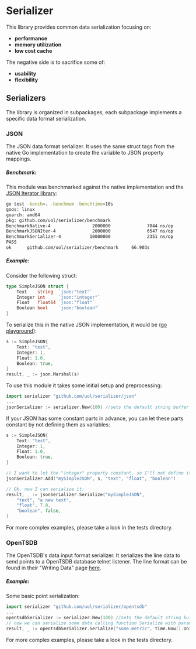 # Serializer

This library provides common data serialization focusing on:

- **performance**
- **memory utilization**
- **low cost cache**

The negative side is to sacrifice some of:

- **usability**
- **flexibility**

## Serializers

The library is organized in subpackages, each subpackage implements a specific data format serialization. 

### JSON

The JSON data format serializer. It uses the same struct tags from the native Go implementation to create the variable to JSON property mappings.

##### Benchmark:
This module was benchmarked against the native implementation and the [JSON Iterator library](github.com/json-iterator/go):
```bash
go test -bench=. -benchmem -benchtime=10s
goos: linux
goarch: amd64
pkg: github.com/uol/serializer/benchmark
BenchmarkNative-4                2000000              7044 ns/op            2608 B/op         52 allocs/op
BenchmarkJSONIter-4              2000000              6547 ns/op            3873 B/op         56 allocs/op
BenchmarkSerializer-4           10000000              2351 ns/op            1328 B/op         16 allocs/op
PASS
ok      github.com/uol/serializer/benchmark     66.903s
```

##### Example:
Consider the following struct:
```Go
type SimpleJSON struct {
	Text    string  `json:"text"`
	Integer int     `json:"integer"`
	Float   float64 `json:"float"`
	Boolean bool    `json:"boolean"`
}
```
To serialize this in the native JSON implementation, it would be ([go playground](https://play.golang.org/p/88u9-QZztDL)):
```Go
s := SimpleJSON{
	Text: "test", 
	Integer: 1, 
	Float: 1.0, 
	Boolean: true,
}
result, _ := json.Marshal(s)
```
To use this module it takes some initial setup and preprocessing:
```Go
import serializer "github.com/uol/serializer/json"
...
jsonSerializer := serializer.New(100) //sets the default string buffer size
```
If your JSON has some constant parts in advance, you can let these parts constant by not defining them as variables:
```Go
s := SimpleJSON{
	Text: "test", 
	Integer: 1, 
	Float: 1.0, 
	Boolean: true,
}

// I want to let the "integer" property constant, so I'll not define it as variable...
jsonSerializer.Add("mySimpleJSON", s, "text", "float", "boolean")

// Ok, now I can serialize it:
result, _ := jsonSerializer.Serialize("mySimpleJSON", 
    "text", "a new text",
    "float", 7.0,
    "boolean", false,
)
```
For more complex examples, please take a look in the tests directory.

### OpenTSDB

The OpenTSDB's data input format serializer. It serializes the line data to send points to a OpenTSDB database telnet listener. The line format can be found in their "Writing Data" page  [here](http://opentsdb.net/docs/build/html/user_guide/writing/index.html).

##### Example:
Some basic point serialization:
```Go
import serializer "github.com/uol/serializer/opentsdb"
...
opentsdbSerializer := serializer.New(100) //sets the default string buffer size
// now we can serialize some data calling function Serialize with parameters: metric, timestamp, value and a list of tags using the format: key, value, key, value...
result, _ := opentsdbSerializer.Serialize("some.metric", time.Now().Unix(), 1.0, "host", "localhost", "number", 1)
```
For more complex examples, please take a look in the tests directory.
